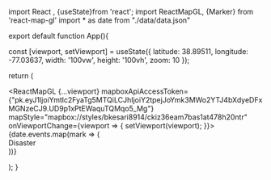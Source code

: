 
import React , {useState}from 'react';
import ReactMapGL, {Marker} from 'react-map-gl'
import * as date from "./data/data.json"

export default function App(){

  const [viewport, setViewport] = useState({
    latitude: 38.89511,
    longitude: -77.03637,
    width: '100vw',
    height: '100vh',
    zoom: 10
  });

  return (
      <div>
      <ReactMapGL {...viewport}
      mapboxApiAccessToken={"pk.eyJ1IjoiYmtlc2FyaTg5MTQiLCJhIjoiY2tpejJoYmk3MWo2YTJ4bXdyeDFxMGNzeCJ9.UD9p1xPtEWaquTQMqo5_Mg"}
      mapStyle="mapbox://styles/bkesari8914/ckiz36eam7bas1at478h20ntr"
      onViewportChange={viewport => {
        setViewport(viewport);
      }}>
    {date.events.map(mark => (
        <Marker key={mark.properties.id}
                latitude={mark.geometries.coordinates[1]}
                longitude={mark.geometries.coordinates[0]}
        >
          <div>Disaster</div>
        </Marker>
    ))}
  </ReactMapGL>
  </div>
);
}